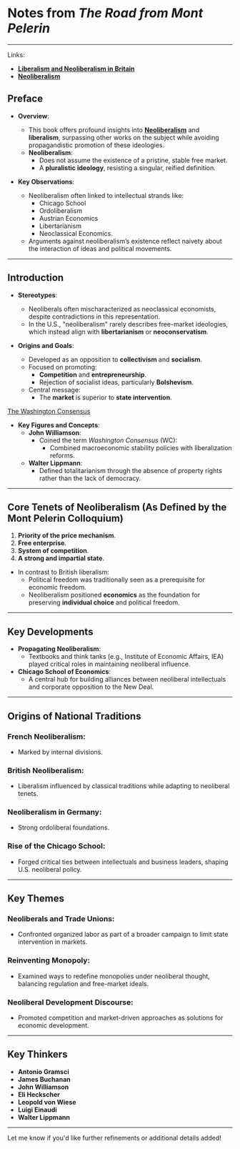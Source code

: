 # Notes from *The Road from Mont Pelerin*

---

Links:
- **[Liberalism and Neoliberalism in Britain](../notes/Liberalism_and_Neoliberalism_in_Britain)** 
- **[Neoliberalism](../notes/Neoliberalism)** 

## **Preface**
- **Overview**:
  - This book offers profound insights into **[Neoliberalism](../notes/Neoliberalism)** and **liberalism**, surpassing other works on the subject while avoiding propagandistic promotion of these ideologies.
  - **Neoliberalism**:
    - Does not assume the existence of a pristine, stable free market.
    - A **pluralistic ideology**, resisting a singular, reified definition.

- **Key Observations**:
  - Neoliberalism often linked to intellectual strands like:
    - Chicago School
    - Ordoliberalism
    - Austrian Economics
    - Libertarianism
    - Neoclassical Economics.
  - Arguments against neoliberalism’s existence reflect naivety about the interaction of ideas and political movements.

---

## **Introduction**
- **Stereotypes**:
  - Neoliberals often mischaracterized as neoclassical economists, despite contradictions in this representation.
  - In the U.S., "neoliberalism" rarely describes free-market ideologies, which instead align with **libertarianism** or **neoconservatism**.

- **Origins and Goals**:
  - Developed as an opposition to **collectivism** and **socialism**.
  - Focused on promoting:
    - **Competition** and **entrepreneurship**.
    - Rejection of socialist ideas, particularly **Bolshevism**.
  - Central message:
    - The **market** is superior to **state intervention**.

 [The Washington Consensus](../notes/The-Washington-Consensus)

- **Key Figures and Concepts**:
  - **John Williamson**:
    - Coined the term *Washington Consensus* (WC):
      - Combined macroeconomic stability policies with liberalization reforms.
  - **Walter Lippmann**:
    - Defined totalitarianism through the absence of property rights rather than the lack of democracy.

---

## **Core Tenets of Neoliberalism** (As Defined by the Mont Pelerin Colloquium)
1. **Priority of the price mechanism**.
2. **Free enterprise**.
3. **System of competition**.
4. **A strong and impartial state**.

- In contrast to British liberalism:
  - Political freedom was traditionally seen as a prerequisite for economic freedom.
  - Neoliberalism positioned **economics** as the foundation for preserving **individual choice** and political freedom.

---

## **Key Developments**
- **Propagating Neoliberalism**:
  - Textbooks and think tanks (e.g., Institute of Economic Affairs, IEA) played critical roles in maintaining neoliberal influence.
- **Chicago School of Economics**:
  - A central hub for building alliances between neoliberal intellectuals and corporate opposition to the New Deal.

---

## **Origins of National Traditions**
### **French Neoliberalism**:
- Marked by internal divisions.
  
### **British Neoliberalism**:
- Liberalism influenced by classical traditions while adapting to neoliberal tenets.

### **Neoliberalism in Germany**:
- Strong ordoliberal foundations.

### **Rise of the Chicago School**:
- Forged critical ties between intellectuals and business leaders, shaping U.S. neoliberal policy.

---

## **Key Themes**
### **Neoliberals and Trade Unions**:
- Confronted organized labor as part of a broader campaign to limit state intervention in markets.

### **Reinventing Monopoly**:
- Examined ways to redefine monopolies under neoliberal thought, balancing regulation and free-market ideals.

### **Neoliberal Development Discourse**:
- Promoted competition and market-driven approaches as solutions for economic development.

---

## **Key Thinkers**
- **Antonio Gramsci**
- **James Buchanan**
- **John Williamson**
- **Eli Heckscher**
- **Leopold von Wiese**
- **Luigi Einaudi**
- **Walter Lippmann**

---

Let me know if you'd like further refinements or additional details added!
